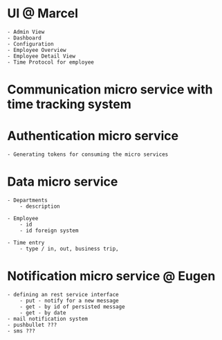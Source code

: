 # UI @ Marcel
    - Admin View
    - Dashboard
    - Configuration
    - Employee Overview
    - Employee Detail View
    - Time Protocol for employee

# Communication micro service with time tracking system

# Authentication micro service
    - Generating tokens for consuming the micro services

# Data micro service
    - Departments
        - description

    - Employee
        - id
        - id foreign system

    - Time entry
        - type / in, out, business trip,

# Notification micro service @ Eugen
    - defining an rest service interface
        - put - notify for a new message
        - get - by id of persisted message
        - get - by date
    - mail notification system
    - pushbullet ???
    - sms ???